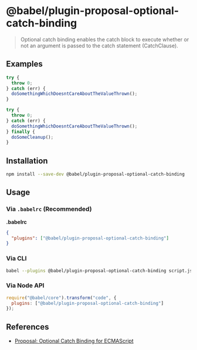 # @babel/plugin-proposal-optional-catch-binding

> Optional catch binding enables the catch block to execute whether or not an argument is passed to the catch statement (CatchClause).


## Examples

```js
try {
  throw 0;
} catch (err) {
  doSomethingWhichDoesntCareAboutTheValueThrown();
}
```

```js
try {
  throw 0;
} catch (err) {
  doSomethingWhichDoesntCareAboutTheValueThrown();
} finally {
  doSomeCleanup();
}
```


## Installation

```sh
npm install --save-dev @babel/plugin-proposal-optional-catch-binding
```

## Usage

### Via `.babelrc` (Recommended)

**.babelrc**

```json
{
  "plugins": ["@babel/plugin-proposal-optional-catch-binding"]
}
```

### Via CLI

```sh
babel --plugins @babel/plugin-proposal-optional-catch-binding script.js
```

### Via Node API

```javascript
require("@babel/core").transform("code", {
  plugins: ["@babel/plugin-proposal-optional-catch-binding"]
});
```

## References
- [Proposal: Optional Catch Binding for ECMAScript](https://github.com/babel/proposals/issues/7)
